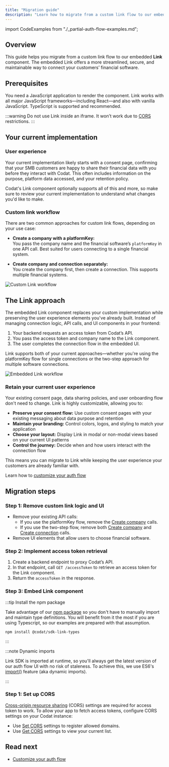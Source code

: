 ```yaml
---
title: "Migration guide"
description: "Learn how to migrate from a custom link flow to our embedded Link component"
---
```


import CodeExamples from "./_partial-auth-flow-examples.md";

## Overview

This guide helps you migrate from a custom link flow to our embedded **Link** component. The embedded Link offers a more streamlined, secure, and maintainable way to connect your customers’ financial software.

## Prerequisites

You need a JavaScript application to render the component. Link works with all major JavaScript frameworks—including React—and also with vanilla JavaScript. TypeScript is supported and recommended.

:::warning Do not use Link inside an iframe. It won’t work due to [CORS](https://en.wikipedia.org/wiki/Cross-origin_resource_sharing) restrictions.
:::

## Your current implementation

### User experience

Your current implementation likely starts with a consent page, confirming that your SMB customers are happy to share their financial data with you before they interact with Codat.
This often includes information on the purpose, platform data accessed, and your retention policy. 

Codat's Link component optionally supports all of this and more, so make sure to review your current implementation to understand what changes you'd like to make.

### Custom link workflow

There are two common approaches for custom link flows, depending on your use case:

- **Create a company with a platformKey:**  
  You pass the company name and the financial software’s `platformKey` in one API call. Best suited for users connecting to a single financial system.

- **Create company and connection separately:**  
  You create the company first, then create a connection. This supports multiple financial systems.

![Custom Link workflow](/img/auth-flow/migration-guide/custom-link-flow.png)

## The Link approach

The embedded Link component replaces your custom implementation while preserving the user experience elements you've already built. Instead of managing connection logic, API calls, and UI components in your frontend:

1. Your backend requests an access token from Codat’s API.
2. You pass the access token and company name to the Link component.
3. The user completes the connection flow in the embedded UI.

Link supports both of your current approaches—whether you're using the platformKey flow for single connections or the two-step approach for multiple software connections.

![Embedded Link workflow](/img/auth-flow/migration-guide/link-flow.png)

### Retain your current user experience

Your existing consent page, data sharing policies, and user onboarding flow don't need to change. Link is highly customizable, allowing you to:

- **Preserve your consent flow:** Use custom consent pages with your existing messaging about data purpose and retention
- **Maintain your branding:** Control colors, logos, and styling to match your application
- **Choose your layout:** Display Link in modal or non-modal views based on your current UI patterns
- **Control the journey:** Decide when and how users interact with the connection flow

This means you can migrate to Link while keeping the user experience your customers are already familiar with.

Learn how to [customize your auth flow](/auth-flow/customize/sdk-customize-code)

## Migration steps

### Step 1: Remove custom link logic and UI

- Remove your existing API calls:
  - If you use the platformKey flow, remove the [Create company](/platform-api#/operations/create-company) calls.
  - If you use the two-step flow, remove both [Create company](/platform-api#/operations/create-company) and [Create connection](/platform-api#/operations/create-connection) calls.
- Remove UI elements that allow users to choose financial software.

### Step 2: Implement access token retrieval

1. Create a backend endpoint to proxy Codat’s API.
2. In that endpoint, call `GET /accessToken` to retrieve an access token for the Link component.
3. Return the `accessToken` in the response.

### Step 3: Embed Link component

:::tip Install the npm package

Take advantage of our [npm package](https://www.npmjs.com/package/@codat/sdk-link-types) so you don't have to manually import and maintain type definitions. You will benefit from it the most if you are using Typescript, so our examples are prepared with that assumption.

`npm install @codat/sdk-link-types`

:::

<CodeExamples />

:::note Dynamic imports

Link SDK is imported at runtime, so you'll always get the latest version of our auth flow UI with no risk of staleness. To achieve this, we use ES6's [import()](https://developer.mozilla.org/en-US/docs/Web/JavaScript/Reference/Operators/import) feature (aka dynamic imports).

:::

### Step 1: Set up CORS

[Cross-origin resource sharing](https://en.wikipedia.org/wiki/Cross-origin_resource_sharing) (CORS) settings are required for access token to work. To allow your app to fetch access tokens, configure CORS settings on your Codat instance:

- Use [Set CORS](/platform-api#/operations/set-cors-settings) settings to register allowed domains.
- Use [Get CORS](/platform-api#/operations/get-cors-settings) settings to view your current list.

## Read next

- [Customize your auth flow](/auth-flow/customize/sdk-customize-code)


